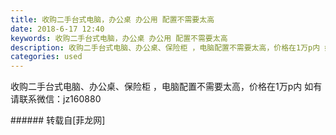 ```yaml
---
title: 收购二手台式电脑，办公桌 办公用 配置不需要太高
date: 2018-6-17 12:40
keywords: 收购二手台式电脑，办公桌 办公用 配置不需要太高
description: 收购二手台式电脑、办公桌、保险柜 ，电脑配置不需要太高，价格在1万p内 如有请联系微信：jz160880
categories: used
---
```

<td class="t_f" id="postmessage_1427562">

收购二手台式电脑、办公桌、保险柜 ，电脑配置不需要太高，价格在1万p内 如有请联系微信：jz160880<br/>
</td>
###### 转载自[菲龙网]